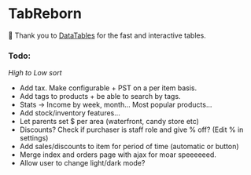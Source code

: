 # TabReborn
 
:raised_hands: Thank you to [DataTables](https://datatables.net) for the fast and interactive tables.

### Todo:
*High to Low sort*
- Add tax. Make configurable + PST on a per item basis.
- Add tags to products + be able to search by tags.
- Stats -> Income by week, month... Most popular products...
- Add stock/inventory features...
- Let parents set $ per area (waterfront, candy store etc)
- Discounts? Check if purchaser is staff role and give % off? (Edit % in settings)
- Add sales/discounts to item for period of time (automatic or button)
- Merge index and orders page with ajax for moar speeeeeed.
- Allow user to change light/dark mode?